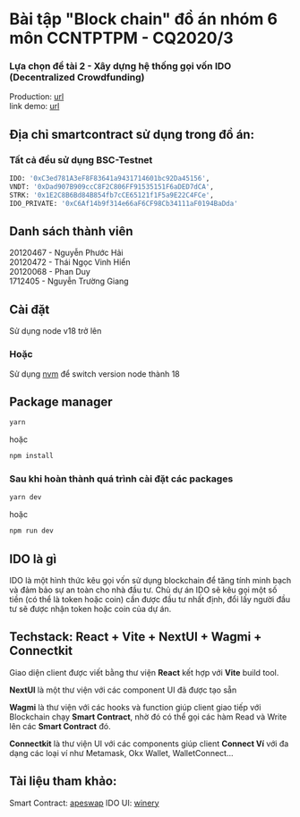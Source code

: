 # Bài tập "Block chain" đồ án nhóm 6 môn CCNTPTPM - CQ2020/3

### Lựa chọn đề tài 2 - Xây dựng hệ thống gọi vốn IDO (Decentralized Crowdfunding)

Production: [url](https://ido-detai-2.web.app/)
<br/>
link demo: [url](https://www.youtube.com/watch?v=od9XtIKv0sk)

## Địa chỉ smartcontract sử dụng trong đồ án:
### Tất cả đều sử dụng BSC-Testnet

```bash
IDO: '0xC3ed781A3eF8F83641a9431714601bc92Da45156',
VNDT: '0xDad907B909ccC8F2C806FF91535151F6aDED7dCA',
STRK: '0x1E2C8B6Bd84B854fb7cCE65121f1F5a9E22C4FCe',
IDO_PRIVATE: '0xC6Af14b9f314e66aF6CF98Cb34111aF0194BaDda'
```

## Danh sách thành viên

20120467 - Nguyễn Phước Hải
<br/>
20120472 - Thái Ngọc Vinh Hiển
<br/>
20120068 - Phan Duy
<br/>
1712405 - Nguyễn Trường Giang
<br/>

## Cài đặt

Sử dụng node v18 trở lên

### Hoặc

Sử dụng [nvm](https://github.com/nvm-sh/nvm) để switch version node thành 18

## Package manager

```bash
yarn
```

hoặc

```bash
npm install
```

### Sau khi hoàn thành quá trình cài đặt các packages

```bash
yarn dev
```

hoặc

```bash
npm run dev
```

## IDO là gì

IDO là một hình thức kêu gọi vốn sử dụng blockchain để tăng tính minh bạch và đảm bảo sự an toàn cho nhà đầu tư. Chủ dự án IDO sẽ kêu gọi một số tiền (có thể là token hoặc coin) cần được đầu tư nhất định, đổi lấy người đầu tư sẽ được nhận token hoặc coin của dự án.

## Techstack: React + Vite + NextUI + Wagmi + Connectkit

<p>
  Giao diện client được viết bằng thư viện <b>React</b> kết hợp với
  <b>Vite</b> build tool.
</p>
<p>
  <b>NextUI</b> là một thư viện với các component UI đã được tạo sẵn
</p>
<p>
  <b>Wagmi</b> là thư viện với các hooks và function giúp client giao tiếp
  với Blockchain chạy <b>Smart Contract</b>, nhờ đó có thể gọi các hàm
  Read và Write lên các <b>Smart Contract</b> đó.
</p>
<p>
  <b>Connectkit</b> là thư viện UI với các components giúp client
  <b>Connect Ví</b> với đa dạng các loại ví như Metamask, Okx Wallet,
  WalletConnect...
</p>

## Tài liệu tham khảo:

Smart Contract: [apeswap](https://github.com/apeswapfinance)
IDO UI: [winery](https://winery.finance/ido)
